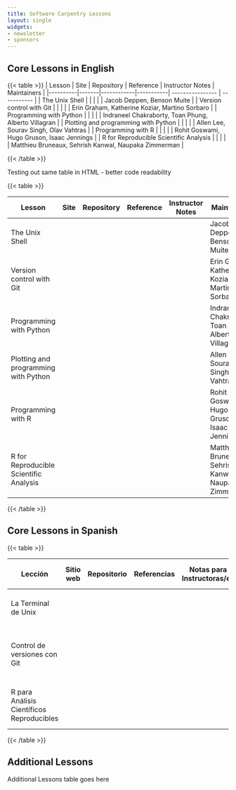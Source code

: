 ```yaml
---
title: Software Carpentry Lessons 
layout: single
widgets:
- newsletter
- sponsors
---
```


## Core Lessons in English

{{< table >}}
| Lesson   | Site  | Repository | Reference | Instructor Notes | Maintainers | 
|----------|-------|------------|-----------| ---------------- | ----------- |
| The Unix Shell    | <a href="{{< param shell_lesson >}}"><i class="{{< param fa-window>}}"></i></a> | <a href="{{< param shell_lesson_repo >}}"><i class="{{< param fa-github >}}"></i></a> | <a href="{{< param shell_lesson_ref >}}"><i class="{{< param fa-eye >}}"></i></a> | <a href="{{< param shell_lesson_notes >}}"><i class="{{< param fa-plus >}}"></i></a> | Jacob Deppen, Benson Muite | 
| Version control with Git   | <a href="{{< param git_lesson >}}"><i class="{{< param fa-window>}}"></i></a> | <a href="{{< param git_lesson_repo >}}"><i class="{{< param fa-github >}}"></i></a> | <a href="{{< param git_lesson_ref >}}"><i class="{{< param fa-eye >}}"></i></a> | <a href="{{< param git_lesson_notes >}}"><i class="{{< param fa-plus >}}"></i></a> | Erin Graham, Katherine Koziar, Martino Sorbaro | 
| Programming with Python   | <a href="{{< param python-prog_lesson >}}"><i class="{{< param fa-window>}}"></i></a>  | <a href="{{< param python-prog_lesson_repo >}}"><i class="{{< param fa-github >}}"></i></a> | <a href="{{< param python-prog_lesson_ref >}}"><i class="{{< param fa-eye >}}"></i></a> | <a href="{{< param python-prog_lesson_notes >}}"><i class="{{< param fa-plus >}}"></i></a> | Indraneel Chakraborty, Toan Phung, Alberto Villagran | 
| Plotting and programming with Python   | <a href="{{< param python-plot_lesson >}}"><i class="{{< param fa-window>}}"></i></a>  | <a href="{{< param python-plot_lesson_repo >}}"><i class="{{< param fa-github >}}"></i></a> | <a href="{{< param python-plot_lesson_ref >}}"><i class="{{< param fa-eye >}}"></i></a> |  <a href="{{< param python-plot_lesson_notes >}}"><i class="{{< param fa-plus >}}"></i></a> | Allen Lee, Sourav Singh, Olav Vahtras | 
| Programming with R | <a href="{{< param r-prog_lesson >}}"><i class="{{< param fa-window>}}"></i></a>  | <a href="{{< param r-prog_lesson_repo >}}"><i class="{{< param fa-github >}}"></i></a> | <a href="{{< param r-prog_lesson_ref >}}"><i class="{{< param fa-eye >}}"></i></a> | <a href="{{< param r-prog_lesson_notes >}}"><i class="{{< param fa-plus >}}"></i></a> | Rohit Goswami, Hugo Gruson, Isaac Jennings | 
| R for Reproducible Scientific Analysis | <a href="{{< param r-repro_lesson >}}"><i class="{{< param fa-window>}}"></i></a>  | <a href="{{< param r-repro_lesson_repo >}}"><i class="{{< param fa-github >}}"></i></a> | <a href="{{< param r-repro_lesson_ref >}}"><i class="{{< param fa-eye >}}"></i></a> | <a href="{{< param r-repro_lesson_notes >}}"><i class="{{< param fa-plus >}}"></i></a> | Matthieu Bruneaux, Sehrish Kanwal, Naupaka Zimmerman | 

{{< /table >}}



Testing out same table in HTML - better code readability


{{< table >}}
<table>
<thead>
<tr>
<th>Lesson</th>
<th>Site</th>
<th>Repository</th>
<th>Reference</th>
<th>Instructor Notes</th>
<th>Maintainers</th>
</tr>
</thead>
<tbody>
<tr>
<td>The Unix Shell</td>
<td><a href="{{< param shell_lesson >}}"><i class="{{< param fa-window>}}"></i></a></td>
<td><a href="{{< param shell_lesson_repo >}}"><i class="{{< param fa-github >}}"></i></a></td>
<td><a href="{{< param shell_lesson_ref >}}"><i class="{{< param fa-eye >}}"></i></a></td>
<td><a href="{{< param shell_lesson_notes >}}"><i class="{{< param fa-plus >}}"></i></a></td>
<td>Jacob Deppen, Benson Muite</td>
</tr>
<tr>
<td>Version control with Git</td>
<td><a href="{{< param git_lesson >}}"><i class="{{< param fa-window>}}"></i></a></td>
<td><a href="{{< param git_lesson_repo >}}"><i class="{{< param fa-github >}}"></i></a></td>
<td><a href="{{< param git_lesson_ref >}}"><i class="{{< param fa-eye >}}"></i></a></td>
<td><a href="{{< param git_lesson_notes >}}"><i class="{{< param fa-plus >}}"></i></a></td>
<td>Erin Graham, Katherine Koziar, Martino Sorbaro</td>
</tr>
<tr>
<td>Programming with Python</td>
<td><a href="{{< param python-prog_lesson >}}"><i class="{{< param fa-window>}}"></i></a></td>
<td><a href="{{< param python-prog_lesson_repo >}}"><i class="{{< param fa-github >}}"></i></a></td>
<td><a href="{{< param python-prog_lesson_ref >}}"><i class="{{< param fa-eye >}}"></i></a></td>
<td><a href="{{< param python-prog_lesson_notes >}}"><i class="{{< param fa-plus >}}"></i></a></td>
<td>Indraneel Chakraborty, Toan Phung, Alberto Villagran</td>
</tr>
<tr>
<td>Plotting and programming with Python</td>
<td><a href="{{< param python-plot_lesson >}}"><i class="{{< param fa-window>}}"></i></a></td>
<td><a href="{{< param python-plot_lesson_repo >}}"><i class="{{< param fa-github >}}"></i></a></td>
<td><a href="{{< param python-plot_lesson_ref >}}"><i class="{{< param fa-eye >}}"></i></a></td>
<td><a href="{{< param python-plot_lesson_notes >}}"><i class="{{< param fa-plus >}}"></i></a></td>
<td>Allen Lee, Sourav Singh, Olav Vahtras</td>
</tr>
<tr>
<td>Programming with R</td>
<td><a href="{{< param r-prog_lesson >}}"><i class="{{< param fa-window>}}"></i></a></td>
<td><a href="{{< param r-prog_lesson_repo >}}"><i class="{{< param fa-github >}}"></i></a></td>
<td><a href="{{< param r-prog_lesson_ref >}}"><i class="{{< param fa-eye >}}"></i></a></td>
<td><a href="{{< param r-prog_lesson_notes >}}"><i class="{{< param fa-plus >}}"></i></a></td>
<td>Rohit Goswami, Hugo Gruson, Isaac Jennings</td>
</tr>
<tr>
<td>R for Reproducible Scientific Analysis</td>
<td><a href="{{< param r-repro_lesson >}}"><i class="{{< param fa-window>}}"></i></a></td>
<td><a href="{{< param r-repro_lesson_repo >}}"><i class="{{< param fa-github >}}"></i></a></td>
<td><a href="{{< param r-repro_lesson_ref >}}"><i class="{{< param fa-eye >}}"></i></a></td>
<td><a href="{{< param r-repro_lesson_notes >}}"><i class="{{< param fa-plus >}}"></i></a></td>
<td>Matthieu Bruneaux, Sehrish Kanwal, Naupaka Zimmerman</td>
</tr>
</tbody>
</table>
{{< /table >}}

## Core Lessons in Spanish

{{< table >}}
<table>
<thead>
<tr>
<th>Lección</th>
<th>Sitio web</th>
<th>Repositorio</th>
<th>Referencias</th>
<th>Notas para Instructoras/es</th>
<th>Reponsable(s) del mantenimiento</th>
</tr>
</thead>
<tbody>
<tr>
<td>La Terminal de Unix</td>
<td><a href="{{< param shell_lesson-es >}}"><i class="{{< param fa-window>}}"></i></a></td>
<td><a href="{{< param shell_lesson-repo-es >}}"><i class="{{< param fa-github >}}"></i></a></td>
<td><a href="{{< param shell_lesson-es >}}/reference"><i class="{{< param fa-eye >}}"></i></a></td>
<td><a href="{{< param shell_lesson-es >}}/instructor/instructor-notes"><i class="{{< param fa-plus >}}"></i></a></td>
<td>Verónica Jiménez, Clara Llebot, Heladia Salgado</td>
</tr>
<tr>
<td>Control de versiones con Git	</td>
<td><a href="{{< param git_lesson-es >}}"><i class="{{< param fa-window>}}"></i></a></td>
<td><a href="{{< param git_lesson_repo-es >}}"><i class="{{< param fa-github >}}"></i></a></td>
<td><a href="{{< param git_lesson-es >}}/reference"><i class="{{< param fa-eye >}}"></i></a></td>
<td><a href="{{< param git_lesson-es >}}/instructor/instructor-notes"><i class="{{< param fa-plus >}}"></i></a></td>
<td>Jean-Paul Courneya, Clara Llebot, Mariana Patricia Gomez Nicolas</td>
</tr>
<tr>
<td>R para Análisis Científicos Reproducibles</td>
<td><a href="{{< param r-repro_lesson-es >}}"><i class="{{< param fa-window>}}"></i></a></td>
<td><a href="{{< param r-repro_lesson_repo-es >}}"><i class="{{< param fa-github >}}"></i></a></td>
<td><a href="{{< param r-repro_lesson-es >}}/reference"><i class="{{< param fa-eye >}}"></i></a></td>
<td><a href="{{< param r-repro_lesson-es >}}/instructor/instructor-notes"><i class="{{< param fa-plus >}}"></i></a></td>
<td>Verónica Jiménez, Heladia Salgado, Nelly Sélem</td>
</tr>
</tbody>
</table>
{{< /table >}}

## Additional Lessons

Additional Lessons table goes here

